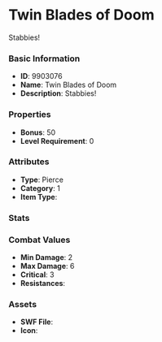 # Twin Blades of Doom

Stabbies!

### Basic Information

- **ID**: 9903076
- **Name**: Twin Blades of Doom
- **Description**: Stabbies!

### Properties

- **Bonus**: 50
- **Level Requirement**: 0

### Attributes

- **Type**: Pierce
- **Category**: 1
- **Item Type**: 

### Stats


### Combat Values

- **Min Damage**: 2
- **Max Damage**: 6
- **Critical**: 3
- **Resistances**: 

### Assets

- **SWF File**: 
- **Icon**: 

